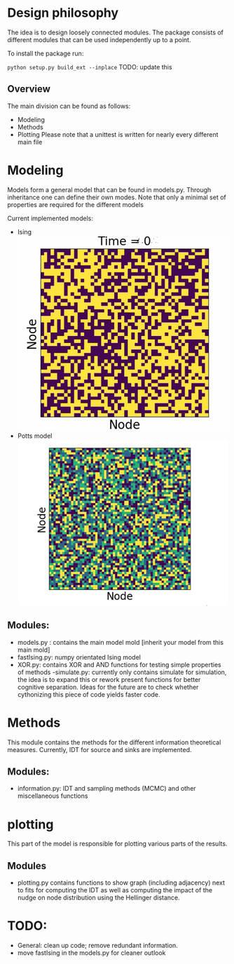 # Design philosophy

The idea is to design loosely connected modules. The package consists
of different modules that can be used independently up to a point.

To install the package run:

`python setup.py build_ext --inplace`
TODO: update this
## Overview
The main division can be found as follows:
- Modeling
- Methods
- Plotting
Please note that a unittest is written for nearly every different main file
# Modeling
Models form a general model that can be found in models.py. Through inheritance
one can define their own modes. Note that only a minimal set of properties are required
for the different models

Current implemented models:
- Ising
![ising](Notebooks/ising_low.gif)
- Potts model
![potts](Notebooks/4statepotts.gif)
## Modules:
- models.py : contains the main model mold [inherit your model from this main mold]
- fastIsing.py: numpy orientated Ising model
- XOR.py: contains XOR and AND functions for testing simple properties of methods
-simulate.py: currently only contains simulate for simulation, the idea is to expand this
or rework present functions for better cognitive separation. Ideas for the future are to check
whether cythonizing this piece of code yields faster code.

# Methods
This module contains the methods for the different information theoretical measures.
Currently, IDT for source and sinks are implemented.

## Modules:
- information.py: IDT and sampling methods (MCMC) and other miscellaneous functions

# plotting
This part of the model is responsible for plotting various parts of the results.


## Modules
- plotting.py contains functions to show graph (including adjacency) next to fits for
computing the IDT as well as computing the impact of the nudge on node distribution using
the Hellinger distance.


# TODO:
- General: clean up code; remove redundant information.
- move fastIsing in the models.py for cleaner outlook
